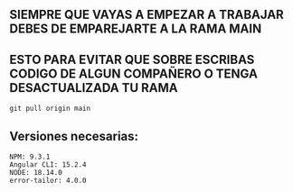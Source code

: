 ## SIEMPRE QUE VAYAS A EMPEZAR A TRABAJAR DEBES DE EMPAREJARTE A LA RAMA MAIN
## ESTO PARA EVITAR QUE SOBRE ESCRIBAS CODIGO DE ALGUN COMPAÑERO O TENGA DESACTUALIZADA TU RAMA
    git pull origin main




## Versiones necesarias:
    NPM: 9.3.1
    Angular CLI: 15.2.4
    NODE: 18.14.0
    error-tailor: 4.0.0